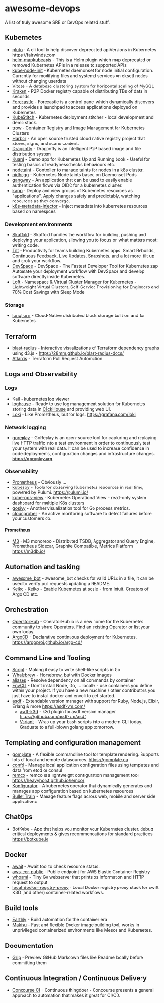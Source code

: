 # awesome-devops

A list of truly awesome SRE or DevOps related stuff.

## Kubernetes

- [pluto](https://github.com/FairwindsOps/pluto) - A cli tool to help discover deprecated apiVersions in Kubernetes https://fairwinds.com
- [helm-mapkubeapis](https://github.com/hickeyma/helm-mapkubeapis) - This is a Helm plugin which map deprecated or removed Kubernetes APIs in a release to supported APIs
- [kube-node-init](https://github.com/mumoshu/kube-node-init) - Kubernetes daemonset for node initial configuration. Currently for modifying files and systemd services on eksctl nodes without changing userdata
- [Vitess](https://vitess.io/) - A database clustering system for horizontal scaling of MySQL
- [Kraken](https://github.com/uber/kraken) - P2P Docker registry capable of distributing TBs of data in seconds
- [Forecastle](https://github.com/stakater/Forecastle) - Forecastle is a control panel which dynamically discovers and provides a launchpad to access applications deployed on Kubernetes
- [KubeStitch](https://github.com/zloeber/KubeStitch) - Kubernetes deployment stitcher - local development and demo stack.
- [trow](https://github.com/ContainerSolutions/trow) - Container Registry and Image Management for Kubernetes Clusters
- [Harbor](https://goharbor.io/) - An open source trusted cloud native registry project that stores, signs, and scans content.
- [Dragonfly](https://github.com/dragonflyoss/Dragonfly) - Dragonfly is an intelligent P2P based image and file distribution system
- [Kuard](https://github.com/kubernetes-up-and-running/kuard) - Demo app for Kubernetes Up and Running book - Useful for testing basics of readynesschecks behaviours etc.
- [nodetaint](https://github.com/wish/nodetaint) - Controller to manage taints for nodes in a k8s cluster.
- [nidhogg](https://github.com/uswitch/nidhogg) - Kubernetes Node taints based on Daemonset Pods
- [gangway](https://github.com/heptiolabs/gangway) - An application that can be used to easily enable authentication flows via OIDC for a kubernetes cluster.
- [kapp](https://get-kapp.io/) - Deploy and view groups of Kubernetes resources as "applications". Apply changes safely and predictably, watching resources as they converge.
- [k8s-metadata-injector](https://github.com/almariah/k8s-metadata-injector) - Inject metadata into kubernetes resources based on namespces

### Development environments

- [Skaffold](https://skaffold.dev/) - Skaffold handles the workflow for building, pushing and deploying your application, allowing you to focus on what matters most: writing code.
- [Tilt](https://tilt.dev/) - Productivity for teams building Kubernetes apps.
Smart Rebuilds, Continuous Feedback, Live Updates, Snapshots, and a lot more. tilt up and grok your workflow.
- [DevSpace](https://github.com/devspace-cloud/devspace) - DevSpace - The Fastest Developer Tool for Kubernetes zap Automate your deployment workflow with DevSpace and develop software directly inside Kubernetes.
- [Loft](https://github.com/loft-sh/loft) - Namespace & Virtual Cluster Manager for Kubernetes - Lightweight Virtual Clusters, Self-Service Provisioning for Engineers and 70% Cost Savings with Sleep Mode


### Storage

- [longhorn](https://github.com/longhorn/longhorn) - Cloud-Native distributed block storage built on and for Kubernetes

## Terraform

- [blast-radius](https://github.com/28mm/blast-radius) - Interactive visualizations of Terraform dependency graphs using d3.js - https://28mm.github.io/blast-radius-docs/
- [Atlantis](https://www.runatlantis.io/) - Terraform Pull Request Automation


## Logs and Observability

### Logs

- [Kail](https://github.com/boz/kail) - kubernetes log viewer
- [loghouse](https://github.com/flant/loghouse) - Ready to use log management solution for Kubernetes storing data in [ClickHouse](https://github.com/ClickHouse/ClickHouse) and providing web UI.
- [Loki](https://github.com/grafana/loki) - Like Prometheus, but for logs. https://grafana.com/loki

### Network logging

- [goreplay](https://github.com/buger/goreplay) - GoReplay is an open-source tool for capturing and replaying live HTTP traffic into a test environment in order to continuously test your system with real data. It can be used to increase confidence in code deployments, configuration changes and infrastructure changes. https://goreplay.org

### Observability

- [Prometheus](http://prometheus.io/) - Obviously ...
- [kubespy](https://github.com/pulumi/kubespy) - Tools for observing Kubernetes resources in real time, powered by Pulumi. https://pulumi.io/
- [kube-ops-view](https://codeberg.org/hjacobs/kube-ops-view) - Kubernetes Operational View - read-only system dashboard for multiple K8s clusters
- [gosivy](https://github.com/nakabonne/gosivy) - Another visualization tool for Go process metrics.
- [cloudprober](https://cloudprober.org/) - An active monitoring software to detect failures before your customers do.

#### Prometheus

- [M3](https://eng.uber.com/m3/) - M3 monorepo - Distributed TSDB, Aggregator and Query Engine, Prometheus Sidecar, Graphite Compatible, Metrics Platform https://m3db.io/


## Automation and tasking

- [awesome_bot](https://github.com/dkhamsing/awesome_bot) - awesome_bot checks for valid URLs in a file, it can be used to verify pull requests updating a README.
- [Keiko](https://github.com/keikoproj/keiko#keiko-components) - Keiko - Enable Kubernetes at scale - from Intuit. Creators of Argo CD etc.

## Orchestration

- [OperatorHub](https://operatorhub.io/) - OperatorHub.io is a new home for the Kubernetes community to share Operators. Find an existing Operator or list your own today.
- [ArgoCD](https://github.com/argoproj/argo-cd) - Declarative continuous deployment for Kubernetes. https://argoproj.github.io/argo-cd/

## Command Line and Tooling

- [Script](https://github.com/bitfield/script) - Making it easy to write shell-like scripts in Go
- [Whalebrew](https://github.com/whalebrew/whalebrew) - Homebrew, but with Docker images
- [aliases](https://github.com/k-kinzal/aliases) - Resolve dependency on all commands by container
- [EnvCLI](https://github.com/EnvCLI/EnvCLI) - Don't install Node, Go, ... locally - use containers you define within your project. If you have a new machine / other contributors you just have to install docker and envcli to get started.
- [asdf](https://github.com/asdf-vm/asdf) - Extendable version manager with support for Ruby, Node.js, Elixir, Erlang & more https://asdf-vm.com/
  - [asdf-k3d](https://github.com/spencergilbert/asdf-k3d) - k3d plugin for asdf version manager https://github.com/asdf-vm/asdf
  - [Variant](https://github.com/mumoshu/variant) - Wrap up your bash scripts into a modern CLI today. Graduate to a full-blown golang app tomorrow.

  
## Templating and configuration management

- [gomplate](https://github.com/hairyhenderson/gomplate) - A flexible commandline tool for template rendering. Supports lots of local and remote datasources. https://gomplate.ca
- [confd](https://github.com/kelseyhightower/confd) - Manage local application configuration files using templates and data from etcd or consul
- [remco](https://github.com/HeavyHorst/remco) - remco is a lightweight configuration management tool https://heavyhorst.github.io/remco/
- [Konfigurator](https://github.com/stakater/Konfigurator) - A kubernetes operator that dynamically generates and manages app configuration based on kubernetes resources
- [Bullet Train](https://bullet-train.io/) - Manage feature flags across web, mobile and server side applications


## ChatOps

- [BotKube](https://github.com/infracloudio/botkube) - App that helps you monitor your Kubernetes cluster, debug critical deployments & gives recommendations for standard practices https://botkube.io

## Docker

- [await](https://github.com/saltside/await) - Await tool to check resource status.
- [aws-ecr-public](https://github.com/monken/aws-ecr-public) - Public endpoint for AWS Elastic Container Registry
- [whoami](https://github.com/traefik/whoami) - Tiny Go webserver that prints os information and HTTP request to output
- [local-docker-registry-proxy](https://github.com/frimik/local-docker-registry-proxy) - Local Docker registry proxy stack for swift K3D (and other) container-related workflows.

## Build tools

- [Earthly](https://www.earthly.dev/) - Build automation for the container era
- [Makisu](https://github.com/uber/makisu) - Fast and flexible Docker image building tool, works in unprivileged containerized environments like Mesos and Kubernetes.


## Documentation

- [Grip](https://github.com/joeyespo/grip) - Preview GitHub Markdown files like Readme locally before committing them.

## Continuous Integration / Continuous Delivery 

- [Concourse CI](https://concourse-ci.org/) - Continuous thingdoer - Concourse presents a general approach to automation that makes it great for CI/CD.


